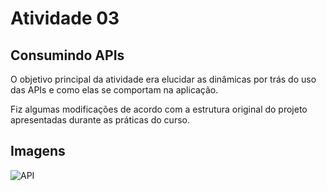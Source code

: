 # Atividade 03

## Consumindo APIs

O objetivo principal da atividade era elucidar as dinâmicas por trás do uso das APIs e como elas se comportam na aplicação.

Fiz algumas modificações de acordo com a estrutura original do projeto apresentadas durante as práticas do curso.

## Imagens

![API](./img/demo.gif)